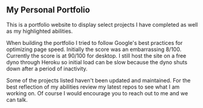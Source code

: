 ## My Personal Portfolio

This is a portfolio website to display select projects I have completed as well as my highlighted abilities.

When building the portfolio I tried to follow Google's best practices for optimizing page speed. Initially the score was an embarrassing 8/100. Currently the score is at 90/100 for desktop. I still host the site on a free dyno through Heroku so initial load can be slow because the dyno shuts down after a period of inactivity.

Some of the projects listed haven't been updated and maintained. For the best reflection of my abilities review my latest repos to see what I am working on. Of course I would encourage you to reach out to me and we can talk.
